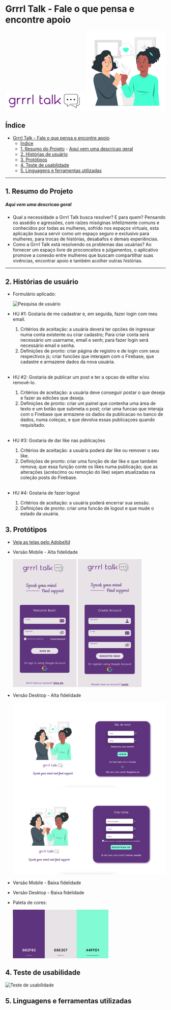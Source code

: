 # Grrrl Talk - Fale o que pensa e encontre apoio

<img alt="img-girl-power" src="imagens/../src/imagens/logo.png" width="250px">
<img alt="img-girl-power" src="imagens/../src/imagens/pinky-promise.svg" width="250px">

## Índice
- [Grrrl Talk - Fale o que pensa e encontre apoio](#grrrl-talk---fale-o-que-pensa-e-encontre-apoio)
  - [Índice](#índice)
  - [1. Resumo do Projeto](#1-resumo-do-projeto)
        - [Aqui vem uma descricao geral](#aqui-vem-uma-descricao-geral)
  - [2. Histórias de usuário](#2-histórias-de-usuário)
  - [3. Protótipos](#3-protótipos)
  - [4. Teste de usabilidade](#4-teste-de-usabilidade)
  - [5. Linguagens e ferramentas utilizadas](#5-linguagens-e-ferramentas-utilizadas)
  
***

## 1. Resumo do Projeto

##### Aqui vem uma descricao geral

* Qual a necessidade a Grrrl Talk busca resolver? E para quem?
  Pensando no assédio e agressões, com raízes misóginas infelizmente comuns e conhecidos por todas as mulheres, sofrido nos espaços virtuais, esta aplicação busca servir como um espaço seguro e exclusivo para mulheres, para trocas de histórias, desabafos e demais experiências.
  <br>
* Como a Grrrl Talk está resolvendo os problemas das usuárias?
  Ao fornecer um espaço livre de proconceitos e julgamentos, o aplicativo promove a conexão entre mulheres que buscam compartilhar suas vivências, encontrar apoio e também acolher outras histórias.

---

## 2. Histórias de usuário

* Formulário aplicado:
  
  ![Pesquisa de usuário](https://media.giphy.com/media/QeVGgNieuCIGkjLNtU/giphy.gif)
  <br>


* HU #1: Gostaria de me cadastrar e, em seguida, fazer login com meu email.
  <br>
   1. Critérios de aceitação: a usuária deverá ter opcões de ingressar numa conta existente ou criar cadastro; Para criar conta será necessário um usarname, email e senh; para fazer login será necessário email e senha.
   2. Definições de pronto: criar página de registro e de login com seus respectivos js; criar funcões que interajam com o Firebase, que cadastre e armazene dados da nova usuária.
  <br>
  
* HU #2: Gostaria de publicar um post e ter a opcao de editar e/ou removê-lo.
  <br>
  1. Critérios de aceitação: a usuária deve conseguir postar o que deseja e fazer as edicões que deseja.
  2. Definições de pronto: criar um painel que contenha uma área de texto e um botão que submeta o post; criar uma funcao que interaja com o Firebase que armazene os dados da publicacao no banco de dados, numa coleçao, e que devolva essas publicaçoes quando requisitado.
  <br>
* HU #3: Gostaria de dar like nas publicações
  <br>
  1. Critérios de aceitação: a usuária poderá dar like ou remover o seu like.
  2. Definições de pronto: criar uma função de dar like e que também remova; que essa função conte os likes numa publicação; que as alterações (acréscimo ou remoção do like) sejam atualizadas na coleção posts do Firebase.
  <br>
* HU #4: Gostaria de fazer logout
  <br>
  1. Critérios de aceitação: a usuária poderá encerrar sua sessão.
  2. Definições de pronto: criar uma funcão de logout e que mude o estado da usuária.

## 3. Protótipos

- <a href="https://xd.adobe.com/view/b0dbbbfa-b976-4c6f-92ec-8157f5996765-e588/">Veja as telas pelo AdobeXd </a>
  
* Versão Mobile - Alta fidelidade

  <img alt="prot-alta-fidel" src="imagens/../src/imagens/prot-alta2.png" width="200px" height="400px">
  <img alt="prot-alta-fidel" src="imagens/../src/imagens/prot-alta1.png" width="200px" height="400px">

* Versão Desktop - Alta fidelidade
  
  <img alt="prot-alta-fidel" src="imagens/../src/imagens/versao-desktop.png" width="500px">
  <img alt="prot-alta-fidel" src="imagens/../src/imagens/versao-desktop2.png" width="500px">

* Versão Mobile - Baixa fidelidade
* Versão Desktop - Baixa fidelidade
* Paleta de cores:
  
   <img alt="prot-alta-fidel" src="imagens/../src/imagens/paleta-de-cores.png" width="300px">

## 4. Teste de usabilidade
![Teste de usabilidade](https://media.giphy.com/media/XbZIicEeOH2HOTyLr0/giphy.gif)
## 5. Linguagens e ferramentas utilizadas